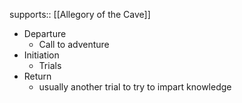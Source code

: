 supports:: [[Allegory of the Cave]]

- Departure
	- Call to adventure
- Initiation
	- Trials
- Return
	- usually another trial to try to impart knowledge